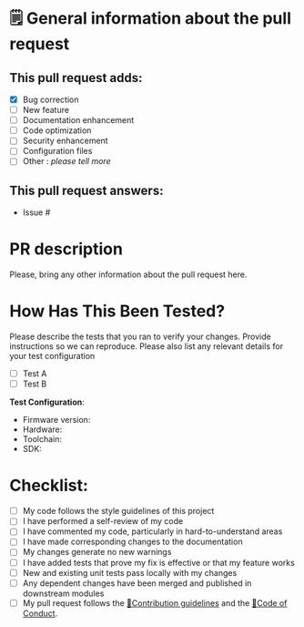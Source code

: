 # 🗒️ General information about the pull request
## This pull request adds:

* [x] Bug correction
* [ ] New feature
* [ ] Documentation enhancement
* [ ] Code optimization
* [ ] Security enhancement
* [ ] Configuration files
* [ ] Other : _please tell more_

## This pull request answers:
- Issue #

# PR description

Please, bring any other information about the pull request here.

# How Has This Been Tested?

Please describe the tests that you ran to verify your changes. Provide instructions so we can reproduce. Please also list any relevant details for your test configuration

- [ ] Test A
- [ ] Test B

**Test Configuration**:
* Firmware version:
* Hardware:
* Toolchain:
* SDK:

# Checklist:

- [ ] My code follows the style guidelines of this project
- [ ] I have performed a self-review of my code
- [ ] I have commented my code, particularly in hard-to-understand areas
- [ ] I have made corresponding changes to the documentation
- [ ] My changes generate no new warnings
- [ ] I have added tests that prove my fix is effective or that my feature works
- [ ] New and existing unit tests pass locally with my changes
- [ ] Any dependent changes have been merged and published in downstream modules
- [ ] My pull request follows the [📜Contribution guidelines](https://github.com/LinkaStudio/.github/blob/main/CONTRIBUTING.md) and the [📕Code of Conduct](https://github.com/LinkaStudio/.github/blob/main/CODE_OF_CONDUCT.md).